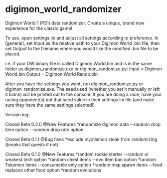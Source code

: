# digimon_world_randomizer
Digimon World 1 (PS1) data randomizer.  Create a unique, brand new experience for the classic game!

To use, open settings.ini and adjust all settings according to preference.  In [general], set Input as the relative path to your Digimon World .bin file, then set Output to the filename where you would like the modified .bin file to be placed.

i.e. if your DW binary file is called Digimon World.bin and is in the same folder as digimon_randomize.exe or digimon_randomize.py:
Input = Digimon World.bin
Output = Digimon World Rando.bin

After you have the settings you want, run digimon_randomize.py or digimon_randomize.exe.  The seed used (whether you set it manually or left it blank) will be printed out to the console.
If you are doing a race, have your racing opponent(s) put that seed value in their settings.ini file (and make sure they have the same settings selected!)




Version log:

Closed Beta 0.2.0
@New Features
    *randomize digimon data
        --random drop item option
        --random drop rate option

Closed Beta 0.1.1
@Bug fixes
    *exclude myotismon steak from randomizing (breaks that quests if not)

Closed Beta 0.1.0
@New Features
    *random rookie starter
        --random or weakest tech option
    *random chest items
        --evo item ban option
    *random Tokomon items
        --consumable only option
    *random map spawn items
        --food replaces other food option
    *random evolutions